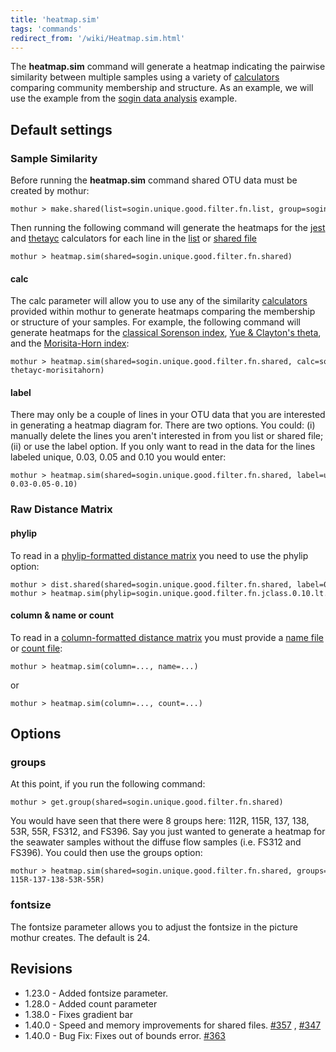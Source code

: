 ```yaml
---
title: 'heatmap.sim'
tags: 'commands'
redirect_from: '/wiki/Heatmap.sim.html'
---
```

The **heatmap.sim** command will generate a
heatmap indicating the pairwise similarity between multiple samples
using a variety of [calculators](/wiki/calculators) comparing
community membership and structure. As an example, we will use the
example from the [sogin data analysis](/wiki/Sogin_data_analysis)
example.

## Default settings

### Sample Similarity

Before running the **heatmap.sim** command shared OTU data must be created
by mothur:

    mothur > make.shared(list=sogin.unique.good.filter.fn.list, group=sogin.good.groups)

Then running the following command will generate the heatmaps for the
[jest](/wiki/jest) and [thetayc](/wiki/thetayc) calculators
for each line in the [ list](/wiki/list_file) or [shared
file](/wiki/shared_file)

    mothur > heatmap.sim(shared=sogin.unique.good.filter.fn.shared)

#### calc

The calc parameter will allow you to use any of the similarity
[calculators](/wiki/calculators) provided within mothur to generate
heatmaps comparing the membership or structure of your samples. For
example, the following command will generate heatmaps for the [
classical Sorenson index](/wiki/sorclass), [ Yue & Clayton's
theta](/wiki/thetayc), and the [ Morisita-Horn
index](/wiki/morisitahorn):

    mothur > heatmap.sim(shared=sogin.unique.good.filter.fn.shared, calc=sorclass-thetayc-morisitahorn)

#### label

There may only be a couple of lines in your OTU data that you are
interested in generating a heatmap diagram for. There are two options.
You could: (i) manually delete the lines you aren't interested in from
you list or shared file; (ii) or use the label option. If you only want
to read in the data for the lines labeled unique, 0.03, 0.05 and 0.10
you would enter:

    mothur > heatmap.sim(shared=sogin.unique.good.filter.fn.shared, label=unique-0.03-0.05-0.10)

### Raw Distance Matrix

#### phylip

To read in a [phylip-formatted distance
matrix](/wiki/phylip-formatted_distance_matrix) you need to use the
phylip option:

    mothur > dist.shared(shared=sogin.unique.good.filter.fn.shared, label=0.10)
    mothur > heatmap.sim(phylip=sogin.unique.good.filter.fn.jclass.0.10.lt.dist)

#### column & name or count

To read in a [column-formatted distance
matrix](/wiki/column-formatted_distance_matrix) you must provide a [name file](/wiki/name_file) or
[count file](/wiki/count_file):

    mothur > heatmap.sim(column=..., name=...)

or

    mothur > heatmap.sim(column=..., count=...)

## Options

### groups

At this point, if you run the following command:

    mothur > get.group(shared=sogin.unique.good.filter.fn.shared)

You would have seen that there were 8 groups here: 112R, 115R, 137, 138,
53R, 55R, FS312, and FS396. Say you just wanted to generate a heatmap
for the seawater samples without the diffuse flow samples (i.e. FS312
and FS396). You could then use the groups option:

    mothur > heatmap.sim(shared=sogin.unique.good.filter.fn.shared, groups=112R-115R-137-138-53R-55R)

### fontsize

The fontsize parameter allows you to adjust the fontsize in the picture
mothur creates. The default is 24.

## Revisions

-   1.23.0 - Added fontsize parameter.
-   1.28.0 - Added count parameter
-   1.38.0 - Fixes gradient bar
-   1.40.0 - Speed and memory improvements for shared files.
    [\#357](https://github.com/mothur/mothur/issues/357) ,
    [\#347](https://github.com/mothur/mothur/issues/347)
-   1.40.0 - Bug Fix: Fixes out of bounds error.
    [\#363](https://github.com/mothur/mothur/issues/363)
